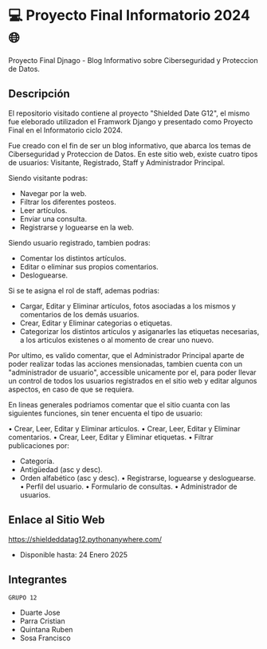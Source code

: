 # 💻 Proyecto Final Informatorio 2024 🌐

Proyecto Final Djnago - Blog Informativo sobre Ciberseguridad y Proteccion de Datos.

## Descripción

El repositorio visitado contiene al proyecto "Shielded Date G12", el mismo fue eleborado utilizadon el Framwork Django y presentado como Proyecto Final en el Informatorio ciclo 2024.

Fue creado con el fin de ser un blog informativo, que abarca los temas de Ciberseguridad y Proteccion de Datos. En este sitio web, existe cuatro tipos de usuarios: Visitante, Registrado, Staff y Administrador Principal.

Siendo visitante podras:
- Navegar por la web.
- Filtrar los diferentes posteos.
- Leer artículos.
- Enviar una consulta.
- Registrarse y loguearse en la web.

Siendo usuario registrado, tambien podras:
 - Comentar los distintos artículos.
 - Editar o eliminar sus propios comentarios.
 - Desloguearse.

Si se te asigna el rol de staff, ademas podrias: 
 - Cargar, Editar y Eliminar artículos, fotos asociadas a los mismos y comentarios de los demás usuarios.
 - Crear, Editar y Eliminar categorias o etiquetas.
 - Categorizar los distintos artículos y asiganarles las etiquetas necesarias, a los articulos existenes o al momento de crear uno nuevo.

Por ultimo, es valido comentar, que el Administrador Principal aparte de poder realizar todas las acciones mensionadas, tambien cuenta con un "administrador de usuario", accessible unicamente por el, para poder llevar un control de todos los usuarios registrados en el sitio web y editar algunos aspectos, en caso de que se requiera.

En lineas generales podriamos comentar que el sitio cuanta con las siguientes funciones, sin tener encuenta el tipo de usuario:

 • Crear, Leer, Editar y Eliminar artículos.
 • Crear, Leer, Editar y Eliminar comentarios.
 • Crear, Leer, Editar y Eliminar etiquetas.
 • Filtrar publicaciones por:
  - Categoría.
  - Antigüedad (asc y desc).
  - Orden alfabético (asc y desc).
 • Registrarse, loguearse y desloguearse.
 • Perfil del usuario.
 • Formulario de consultas.
 • Administrador de usuarios.


## Enlace al Sitio Web
https://shieldeddatag12.pythonanywhere.com/

 - Disponible hasta: 24 Enero 2025


## Integrantes

    GRUPO 12
- Duarte Jose
- Parra Cristian
- Quintana Ruben
- Sosa Francisco
